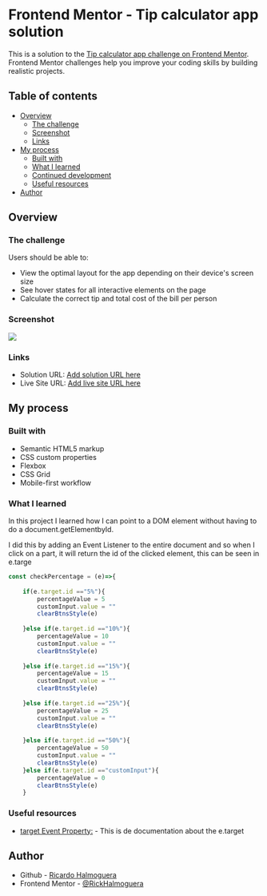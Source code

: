 # Frontend Mentor - Tip calculator app solution

This is a solution to the [Tip calculator app challenge on Frontend Mentor](https://www.frontendmentor.io/challenges/tip-calculator-app-ugJNGbJUX). Frontend Mentor challenges help you improve your coding skills by building realistic projects.

## Table of contents

- [Overview](#overview)
  - [The challenge](#the-challenge)
  - [Screenshot](#screenshot)
  - [Links](#links)
- [My process](#my-process)
  - [Built with](#built-with)
  - [What I learned](#what-i-learned)
  - [Continued development](#continued-development)
  - [Useful resources](#useful-resources)
- [Author](#author)

## Overview

### The challenge

Users should be able to:

- View the optimal layout for the app depending on their device's screen size
- See hover states for all interactive elements on the page
- Calculate the correct tip and total cost of the bill per person

### Screenshot

![](./screenshot.jpg)

### Links

- Solution URL: [Add solution URL here](https://your-solution-url.com)
- Live Site URL: [Add live site URL here](https://your-live-site-url.com)

## My process

### Built with

- Semantic HTML5 markup
- CSS custom properties
- Flexbox
- CSS Grid
- Mobile-first workflow


### What I learned

In this project I learned how I can point to a DOM element without having to do a document.getElementbyId.

I did this by adding an Event Listener to the entire document and so when I click on a part, it will return the id of the clicked element, this can be seen in e.targe

```js
const checkPercentage = (e)=>{
    
    if(e.target.id =="5%"){
        percentageValue = 5
        customInput.value = ""
        clearBtnsStyle(e)
        
    }else if(e.target.id =="10%"){
        percentageValue = 10
        customInput.value = ""
        clearBtnsStyle(e)
        
    }else if(e.target.id =="15%"){
        percentageValue = 15
        customInput.value = ""
        clearBtnsStyle(e)
        
    }else if(e.target.id =="25%"){
        percentageValue = 25
        customInput.value = ""
        clearBtnsStyle(e)
        
    }else if(e.target.id =="50%"){
        percentageValue = 50
        customInput.value = ""
        clearBtnsStyle(e)
    }else if(e.target.id =="customInput"){
        percentageValue = 0
        clearBtnsStyle(e)
    }
```


### Useful resources

- [target Event Property:](https://www.w3schools.com/jsref/event_target.asp) - This is de documentation about the e.target

## Author

- Github - [Ricardo Halmoguera](https://github.com/RickHalmoguera)
- Frontend Mentor - [@RickHalmoguera](https://www.frontendmentor.io/profile/RickHalmoguera)


